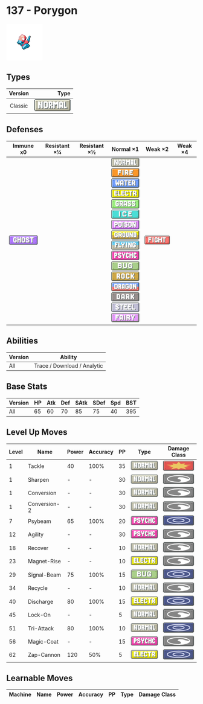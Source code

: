 # 137 - Porygon

![porygon](../img/pokemon/137.png)

## Types

| Version | Type                               |
| :-----: | ---------------------------------: |
| Classic | ![normal](../img/types/normal.png) |

## Defenses

| Immune x0                        | Resistant ×¼ | Resistant ×½ | Normal ×1                                                                                                                                                                                                                                                                                                                                                                                                                                                                                                                                                                                                         | Weak ×2                                | Weak ×4 |
| -------------------------------- | ------------ | ------------ | ----------------------------------------------------------------------------------------------------------------------------------------------------------------------------------------------------------------------------------------------------------------------------------------------------------------------------------------------------------------------------------------------------------------------------------------------------------------------------------------------------------------------------------------------------------------------------------------------------------------- | -------------------------------------- | ------- |
| ![ghost](../img/types/ghost.png) |              |              | ![normal](../img/types/normal.png)<br/>![fire](../img/types/fire.png)<br/>![water](../img/types/water.png)<br/>![electric](../img/types/electric.png)<br/>![grass](../img/types/grass.png)<br/>![ice](../img/types/ice.png)<br/>![poison](../img/types/poison.png)<br/>![ground](../img/types/ground.png)<br/>![flying](../img/types/flying.png)<br/>![psychic](../img/types/psychic.png)<br/>![bug](../img/types/bug.png)<br/>![rock](../img/types/rock.png)<br/>![dragon](../img/types/dragon.png)<br/>![dark](../img/types/dark.png)<br/>![steel](../img/types/steel.png)<br/>![fairy](../img/types/fairy.png) | ![fighting](../img/types/fighting.png) |         |

## Abilities

| Version | Ability                     |
| ------- | --------------------------- |
| All     | Trace / Download / Analytic |

## Base Stats

| Version | HP | Atk | Def | SAtk | SDef | Spd | BST |
| ------- | -- | --- | --- | ---- | ---- | --- | --- |
| All     | 65 | 60  | 70  | 85   | 75   | 40  | 395 |

## Level Up Moves

| Level | Name         | Power | Accuracy | PP | Type                                   | Damage Class                           |
| ----- | ------------ | ----- | -------- | -- | -------------------------------------- | -------------------------------------- |
| 1     | Tackle       | 40    | 100%     | 35 | ![normal](../img/types/normal.png)     | ![physical](../img/types/physical.png) |
| 1     | Sharpen      | -     | -        | 30 | ![normal](../img/types/normal.png)     | ![status](../img/types/status.png)     |
| 1     | Conversion   | -     | -        | 30 | ![normal](../img/types/normal.png)     | ![status](../img/types/status.png)     |
| 1     | Conversion-2 | -     | -        | 30 | ![normal](../img/types/normal.png)     | ![status](../img/types/status.png)     |
| 7     | Psybeam      | 65    | 100%     | 20 | ![psychic](../img/types/psychic.png)   | ![special](../img/types/special.png)   |
| 12    | Agility      | -     | -        | 30 | ![psychic](../img/types/psychic.png)   | ![status](../img/types/status.png)     |
| 18    | Recover      | -     | -        | 10 | ![normal](../img/types/normal.png)     | ![status](../img/types/status.png)     |
| 23    | Magnet-Rise  | -     | -        | 10 | ![electric](../img/types/electric.png) | ![status](../img/types/status.png)     |
| 29    | Signal-Beam  | 75    | 100%     | 15 | ![bug](../img/types/bug.png)           | ![special](../img/types/special.png)   |
| 34    | Recycle      | -     | -        | 10 | ![normal](../img/types/normal.png)     | ![status](../img/types/status.png)     |
| 40    | Discharge    | 80    | 100%     | 15 | ![electric](../img/types/electric.png) | ![special](../img/types/special.png)   |
| 45    | Lock-On      | -     | -        | 5  | ![normal](../img/types/normal.png)     | ![status](../img/types/status.png)     |
| 51    | Tri-Attack   | 80    | 100%     | 10 | ![normal](../img/types/normal.png)     | ![special](../img/types/special.png)   |
| 56    | Magic-Coat   | -     | -        | 15 | ![psychic](../img/types/psychic.png)   | ![status](../img/types/status.png)     |
| 62    | Zap-Cannon   | 120   | 50%      | 5  | ![electric](../img/types/electric.png) | ![special](../img/types/special.png)   |

## Learnable Moves

| Machine | Name | Power | Accuracy | PP | Type | Damage Class |
| ------- | ---- | ----- | -------- | -- | ---- | ------------ |